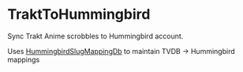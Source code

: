 TraktToHummingbird
==================

Sync Trakt Anime scrobbles to Hummingbird account. 

Uses [HummingbirdSlugMappingDb](https://github.com/UberMouse/HummingbirdSlugMappingDb/) to maintain TVDB -> Hummingbird mappings

